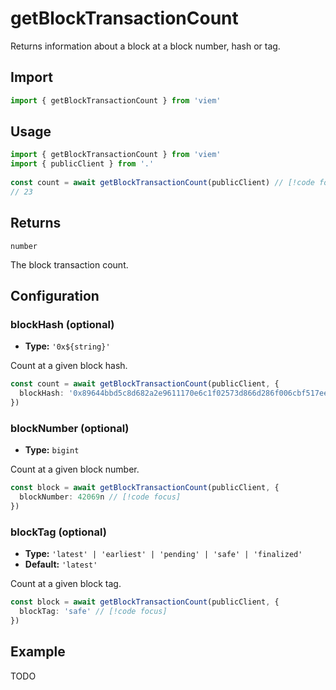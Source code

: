 # getBlockTransactionCount

Returns information about a block at a block number, hash or tag.

## Import

```ts
import { getBlockTransactionCount } from 'viem'
```

## Usage

```ts
import { getBlockTransactionCount } from 'viem'
import { publicClient } from '.'
 
const count = await getBlockTransactionCount(publicClient) // [!code focus:99]
// 23
```

## Returns

`number`

The block transaction count.

## Configuration

### blockHash (optional)

- **Type:** `'0x${string}'`

Count at a given block hash.

```ts
const count = await getBlockTransactionCount(publicClient, {
  blockHash: '0x89644bbd5c8d682a2e9611170e6c1f02573d866d286f006cbf517eec7254ec2d' // [!code focus]
})
```

### blockNumber (optional)

- **Type:** `bigint`

Count at a given block number.

```ts
const block = await getBlockTransactionCount(publicClient, {
  blockNumber: 42069n // [!code focus]
})
```

### blockTag (optional)

- **Type:** `'latest' | 'earliest' | 'pending' | 'safe' | 'finalized'`
- **Default:** `'latest'`

Count at a given block tag.

```ts
const block = await getBlockTransactionCount(publicClient, {
  blockTag: 'safe' // [!code focus]
})
```

## Example

TODO